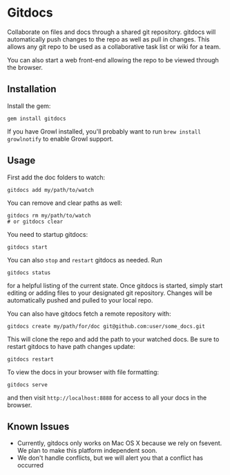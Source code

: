 # Gitdocs

Collaborate on files and docs through a shared git repository. gitdocs will automatically push changes to the repo as well as pull in changes.
This allows any git repo to be used as a collaborative task list or wiki for a team.

You can also start a web front-end allowing the repo to be viewed through the browser.

## Installation

Install the gem:

```
gem install gitdocs
```

If you have Growl installed, you'll probably want to run `brew install growlnotify` to enable Growl support.

## Usage

First add the doc folders to watch:

```
gitdocs add my/path/to/watch
```

You can remove and clear paths as well:

```
gitdocs rm my/path/to/watch
# or gitdocs clear
```

You need to startup gitdocs:

```
gitdocs start
```

You can also `stop` and `restart` gitdocs as needed. Run

```
gitdocs status
```

for a helpful listing of the current state. Once gitdocs is started, simply start editing or adding files to your
designated git repository. Changes will be automatically pushed and pulled to your local repo.

You can also have gitdocs fetch a remote repository with:

```
gitdocs create my/path/for/doc git@github.com:user/some_docs.git
```

This will clone the repo and add the path to your watched docs. Be sure to restart gitdocs
to have path changes update:

```
gitdocs restart
```

To view the docs in your browser with file formatting:

```
gitdocs serve
```

and then visit `http://localhost:8888` for access to all your docs in the browser.

## Known Issues

- Currently, gitdocs only works on Mac OS X because we rely on fsevent. We plan to make this platform independent soon.
- We don't handle conflicts, but we will alert you that a conflict has occurred
